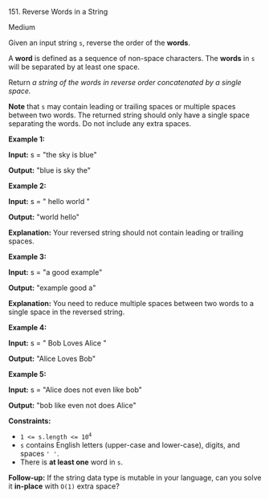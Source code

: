 ﻿151\. Reverse Words in a String

Medium

Given an input string `s`, reverse the order of the **words**.

A **word** is defined as a sequence of non-space characters. The **words** in `s` will be separated by at least one space.

Return _a string of the words in reverse order concatenated by a single space._

**Note** that `s` may contain leading or trailing spaces or multiple spaces between two words. The returned string should only have a single space separating the words. Do not include any extra spaces.

**Example 1:**

**Input:** s = "the sky is blue"

**Output:** "blue is sky the" 

**Example 2:**

**Input:** s = " hello world "

**Output:** "world hello"

**Explanation:** Your reversed string should not contain leading or trailing spaces. 

**Example 3:**

**Input:** s = "a good example"

**Output:** "example good a"

**Explanation:** You need to reduce multiple spaces between two words to a single space in the reversed string. 

**Example 4:**

**Input:** s = " Bob Loves Alice "

**Output:** "Alice Loves Bob" 

**Example 5:**

**Input:** s = "Alice does not even like bob"

**Output:** "bob like even not does Alice" 

**Constraints:**

*   <code>1 <= s.length <= 10<sup>4</sup></code>
*   `s` contains English letters (upper-case and lower-case), digits, and spaces `' '`.
*   There is **at least one** word in `s`.

**Follow-up:** If the string data type is mutable in your language, can you solve it **in-place** with `O(1)` extra space?